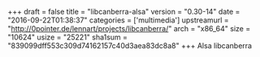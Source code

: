 +++
draft = false
title = "libcanberra-alsa"
version = "0.30-14"
date = "2016-09-22T01:38:37"
categories = ['multimedia']
upstreamurl = "http://0pointer.de/lennart/projects/libcanberra/"
arch = "x86_64"
size = "10624"
usize = "25221"
sha1sum = "839099dff553c309d74162157c40d3aea83dc8a8"
+++
Alsa libcanberra